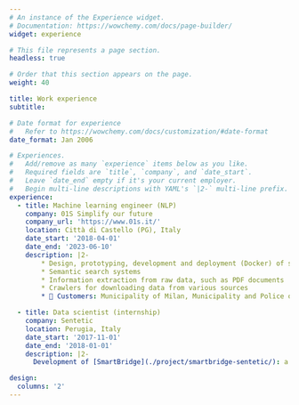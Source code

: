 ```yaml
---
# An instance of the Experience widget.
# Documentation: https://wowchemy.com/docs/page-builder/
widget: experience

# This file represents a page section.
headless: true

# Order that this section appears on the page.
weight: 40

title: Work experience
subtitle:

# Date format for experience
#   Refer to https://wowchemy.com/docs/customization/#date-format
date_format: Jan 2006

# Experiences.
#   Add/remove as many `experience` items below as you like.
#   Required fields are `title`, `company`, and `date_start`.
#   Leave `date_end` empty if it's your current employer.
#   Begin multi-line descriptions with YAML's `|2-` multi-line prefix.
experience:
  - title: Machine learning engineer (NLP)
    company: 01S Simplify our future
    company_url: 'https://www.01s.it/'
    location: Città di Castello (PG), Italy
    date_start: '2018-04-01'
    date_end: '2023-06-10'
    description: |2-
        * Design, prototyping, development and deployment (Docker) of systems based on machine learning models, especially in the NLP field
        * Semantic search systems
        * Information extraction from raw data, such as PDF documents
        * Crawlers for downloading data from various sources
        * 💼 Customers: Municipality of Milan, Municipality and Police of Rome, Municipality of Palermo, Region of Umbria, Region of Sicily, Insurance Online...

  - title: Data scientist (internship)
    company: Sentetic
    location: Perugia, Italy
    date_start: '2017-11-01'
    date_end: '2018-01-01'
    description: |2-
      Development of [SmartBridge](./project/smartbridge-sentetic/): a low-cost IOT+ML system for 🔧 predictive maintenance of road infrastructure.

design:
  columns: '2'
---
```

